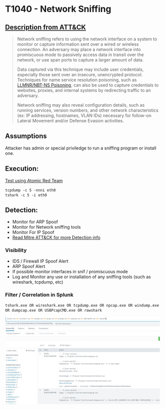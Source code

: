# T1040 - Network Sniffing
## [Description from ATT&CK](https://attack.mitre.org/wiki/Technique/T1040)
<blockquote>Network sniffing refers to using the network interface on a system to monitor or capture information sent over a wired or wireless connection. An adversary may place a network interface into promiscuous mode to passively access data in transit over the network, or use span ports to capture a larger amount of data.

Data captured via this technique may include user credentials, especially those sent over an insecure, unencrypted protocol. Techniques for name service resolution poisoning, such as [LLMNR/NBT-NS Poisoning](https://attack.mitre.org/techniques/T1171), can also be used to capture credentials to websites, proxies, and internal systems by redirecting traffic to an adversary.

Network sniffing may also reveal configuration details, such as running services, version numbers, and other network characteristics (ex: IP addressing, hostnames, VLAN IDs) necessary for follow-on Lateral Movement and/or Defense Evasion activities.</blockquote>

## Assumptions
Attacker has admin or special priviledge to run a sniffing program or install one. 

## Execution:
[Test using Atomic Red Team](https://github.com/redcanaryco/atomic-red-team/blob/master/atomics/T1040/T1040.md)

```
tcpdump -c 5 -nnni eth0
tshark -c 5 -i eth0
```

## Detection:
* Monitor for ARP Spoof
* Monitor for Network sniffing tools
* Monitor For IP Spoof
* [Read Mitre ATT&CK for more Detection info](https://attack.mitre.org/wiki/Technique/T1040)

### Visibility
* IDS / Firewall IP Spoof Alert
* ARP Spoof Alert
* If possible monitor interfaces in snif / promiscuous mode
* Log and Monitor any use or installation of any sniffing tools (such as wireshark, tcpdump, etc)

### Filter / Correlation in Splunk

```
tshark.exe OR wireshark.exe OR tcpdump.exe OR npcap.exe OR windump.exe OR dumpcap.exe OR USBPcapCMD.exe OR rawshark
```

![Splunk Detection](https://github.com/avaplex/dpi911/blob/master/images/T1040.JPG)
